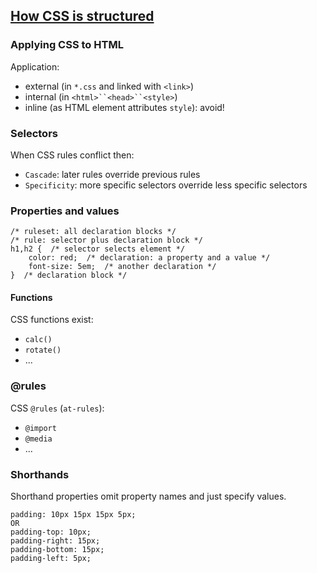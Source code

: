 ## [How CSS is structured](https://developer.mozilla.org/en-US/docs/Learn/CSS/First_steps/How_CSS_is_structured)

### Applying CSS to HTML

Application:
* external (in `*.css` and linked with `<link>`)
* internal (in `<html>``<head>``<style>`)
* inline (as HTML element attributes `style`): avoid!

### Selectors

When CSS rules conflict then:
* `Cascade`: later rules override previous rules
* `Specificity`: more specific selectors override less specific selectors

### Properties and values

```
/* ruleset: all declaration blocks */
/* rule: selector plus declaration block */
h1,h2 {  /* selector selects element */
    color: red;  /* declaration: a property and a value */
    font-size: 5em;  /* another declaration */
}  /* declaration block */
```

#### Functions

CSS functions exist:
* `calc()`
* `rotate()`
* ...

### @rules

CSS `@rules` (`at-rules`):
* `@import`
* `@media`
* ...

### Shorthands

Shorthand properties omit property names and just specify values.  

```
padding: 10px 15px 15px 5px;
OR
padding-top: 10px;
padding-right: 15px;
padding-bottom: 15px;
padding-left: 5px;
```
